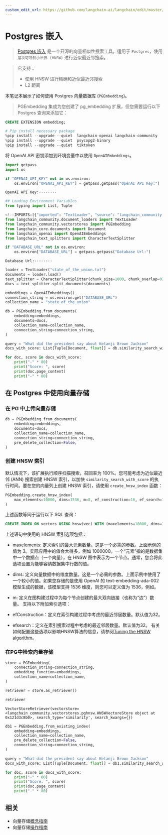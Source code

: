 ```yaml
---
custom_edit_url: https://github.com/langchain-ai/langchain/edit/master/docs/docs/integrations/vectorstores/pgembedding.ipynb
---
```

# Postgres 嵌入

> [Postgres 嵌入](https://github.com/neondatabase/pg_embedding) 是一个开源的向量相似性搜索工具，适用于 `Postgres`，使用 `层次可导航小世界 (HNSW)` 进行近似最近邻搜索。

> 它支持：
>- 使用 HNSW 进行精确和近似最近邻搜索
>- L2 距离

本笔记本展示了如何使用 Postgres 向量数据库 (`PGEmbedding`)。

> PGEmbedding 集成为您创建了 pg_embedding 扩展，但您需要运行以下 Postgres 查询来添加它：
```sql
CREATE EXTENSION embedding;
```


```python
# Pip install necessary package
%pip install --upgrade --quiet  langchain-openai langchain-community
%pip install --upgrade --quiet  psycopg2-binary
%pip install --upgrade --quiet  tiktoken
```

将 OpenAI API 密钥添加到环境变量中以使用 `OpenAIEmbeddings`。


```python
import getpass
import os

if "OPENAI_API_KEY" not in os.environ:
    os.environ["OPENAI_API_KEY"] = getpass.getpass("OpenAI API Key:")
```
```output
OpenAI API Key:········
```

```python
## Loading Environment Variables
from typing import List, Tuple
```


```python
<!--IMPORTS:[{"imported": "TextLoader", "source": "langchain_community.document_loaders", "docs": "https://python.langchain.com/api_reference/community/document_loaders/langchain_community.document_loaders.text.TextLoader.html", "title": "Postgres Embedding"}, {"imported": "PGEmbedding", "source": "langchain_community.vectorstores", "docs": "https://python.langchain.com/api_reference/community/vectorstores/langchain_community.vectorstores.pgembedding.PGEmbedding.html", "title": "Postgres Embedding"}, {"imported": "Document", "source": "langchain_core.documents", "docs": "https://python.langchain.com/api_reference/core/documents/langchain_core.documents.base.Document.html", "title": "Postgres Embedding"}, {"imported": "OpenAIEmbeddings", "source": "langchain_openai", "docs": "https://python.langchain.com/api_reference/openai/embeddings/langchain_openai.embeddings.base.OpenAIEmbeddings.html", "title": "Postgres Embedding"}, {"imported": "CharacterTextSplitter", "source": "langchain_text_splitters", "docs": "https://python.langchain.com/api_reference/text_splitters/character/langchain_text_splitters.character.CharacterTextSplitter.html", "title": "Postgres Embedding"}]-->
from langchain_community.document_loaders import TextLoader
from langchain_community.vectorstores import PGEmbedding
from langchain_core.documents import Document
from langchain_openai import OpenAIEmbeddings
from langchain_text_splitters import CharacterTextSplitter
```


```python
if "DATABASE_URL" not in os.environ:
    os.environ["DATABASE_URL"] = getpass.getpass("Database Url:")
```
```output
Database Url:········
```

```python
loader = TextLoader("state_of_the_union.txt")
documents = loader.load()
text_splitter = CharacterTextSplitter(chunk_size=1000, chunk_overlap=0)
docs = text_splitter.split_documents(documents)

embeddings = OpenAIEmbeddings()
connection_string = os.environ.get("DATABASE_URL")
collection_name = "state_of_the_union"
```


```python
db = PGEmbedding.from_documents(
    embedding=embeddings,
    documents=docs,
    collection_name=collection_name,
    connection_string=connection_string,
)

query = "What did the president say about Ketanji Brown Jackson"
docs_with_score: List[Tuple[Document, float]] = db.similarity_search_with_score(query)
```


```python
for doc, score in docs_with_score:
    print("-" * 80)
    print("Score: ", score)
    print(doc.page_content)
    print("-" * 80)
```

## 在 Postgres 中使用向量存储

### 在 PG 中上传向量存储


```python
db = PGEmbedding.from_documents(
    embedding=embeddings,
    documents=docs,
    collection_name=collection_name,
    connection_string=connection_string,
    pre_delete_collection=False,
)
```

### 创建 HNSW 索引
默认情况下，该扩展执行顺序扫描搜索，召回率为 100%。您可能考虑为近似最近邻 (ANN) 搜索创建 HNSW 索引，以加快 `similarity_search_with_score` 的执行时间。要在您的向量列上创建 HNSW 索引，请使用 `create_hnsw_index` 函数：


```python
PGEmbedding.create_hnsw_index(
    max_elements=10000, dims=1536, m=8, ef_construction=16, ef_search=16
)
```

上述函数等同于运行以下 SQL 查询：
```sql
CREATE INDEX ON vectors USING hnsw(vec) WITH (maxelements=10000, dims=1536, m=3, efconstruction=16, efsearch=16);
```
上述语句中使用的 HNSW 索引选项包括：

- maxelements: 定义索引的最大元素数量。这是一个必需的参数。上面示例的值为 3。实际应用中的值会大得多，例如 1000000。一个“元素”指的是数据集中一个数据点（一个向量），在 HNSW 图中表示为一个节点。通常，您会将此选项设置为能够容纳数据集中行数的值。
- dims: 定义向量数据中的维度数量。这是一个必需的参数。上面示例中使用了一个较小的值。如果您存储的是使用 OpenAI 的 text-embedding-ada-002 模型生成的数据，该模型支持 1536 维度，则您可以定义值为 1536，例如。
- m: 定义在图构建过程中为每个节点创建的最大双向链接（也称为“边”）数量。
支持以下附加索引选项：

- efConstruction：定义在索引构建过程中考虑的最近邻居数量。默认值为32。
- efsearch：定义在索引搜索过程中考虑的最近邻居数量。默认值为32。
有关如何配置这些选项以影响HNSW算法的信息，请参阅[Tuning the HNSW algorithm](https://neon.tech/docs/extensions/pg_embedding#tuning-the-hnsw-algorithm)。

### 在PG中检索向量存储


```python
store = PGEmbedding(
    connection_string=connection_string,
    embedding_function=embeddings,
    collection_name=collection_name,
)

retriever = store.as_retriever()
```


```python
retriever
```



```output
VectorStoreRetriever(vectorstore=<langchain_community.vectorstores.pghnsw.HNSWVectoreStore object at 0x121d3c8b0>, search_type='similarity', search_kwargs={})
```



```python
db1 = PGEmbedding.from_existing_index(
    embedding=embeddings,
    collection_name=collection_name,
    pre_delete_collection=False,
    connection_string=connection_string,
)

query = "What did the president say about Ketanji Brown Jackson"
docs_with_score: List[Tuple[Document, float]] = db1.similarity_search_with_score(query)
```


```python
for doc, score in docs_with_score:
    print("-" * 80)
    print("Score: ", score)
    print(doc.page_content)
    print("-" * 80)
```


## 相关

- 向量存储[概念指南](/docs/concepts/#vector-stores)
- 向量存储[操作指南](/docs/how_to/#vector-stores)
